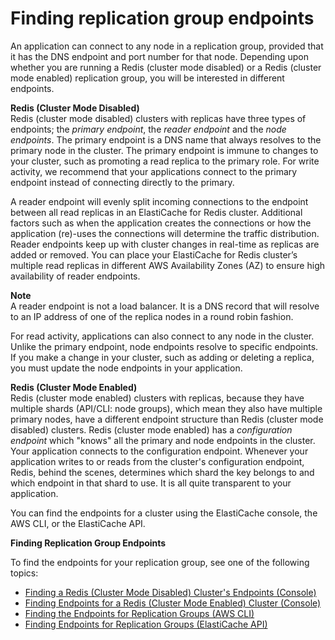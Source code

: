 # Finding replication group endpoints<a name="Replication.Endpoints"></a>

An application can connect to any node in a replication group, provided that it has the DNS endpoint and port number for that node\. Depending upon whether you are running a Redis \(cluster mode disabled\) or a Redis \(cluster mode enabled\) replication group, you will be interested in different endpoints\.

**Redis \(Cluster Mode Disabled\)**  
Redis \(cluster mode disabled\) clusters with replicas have three types of endpoints; the *primary endpoint*, the *reader endpoint* and the *node endpoints*\. The primary endpoint is a DNS name that always resolves to the primary node in the cluster\. The primary endpoint is immune to changes to your cluster, such as promoting a read replica to the primary role\. For write activity, we recommend that your applications connect to the primary endpoint instead of connecting directly to the primary\.

A reader endpoint will evenly split incoming connections to the endpoint between all read replicas in an ElastiCache for Redis cluster\. Additional factors such as when the application creates the connections or how the application \(re\)\-uses the connections will determine the traffic distribution\. Reader endpoints keep up with cluster changes in real\-time as replicas are added or removed\. You can place your ElastiCache for Redis cluster’s multiple read replicas in different AWS Availability Zones \(AZ\) to ensure high availability of reader endpoints\. 

**Note**  
A reader endpoint is not a load balancer\. It is a DNS record that will resolve to an IP address of one of the replica nodes in a round robin fashion\.

For read activity, applications can also connect to any node in the cluster\. Unlike the primary endpoint, node endpoints resolve to specific endpoints\. If you make a change in your cluster, such as adding or deleting a replica, you must update the node endpoints in your application\.

**Redis \(Cluster Mode Enabled\)**  
Redis \(cluster mode enabled\) clusters with replicas, because they have multiple shards \(API/CLI: node groups\), which mean they also have multiple primary nodes, have a different endpoint structure than Redis \(cluster mode disabled\) clusters\. Redis \(cluster mode enabled\) has a *configuration endpoint* which "knows" all the primary and node endpoints in the cluster\. Your application connects to the configuration endpoint\. Whenever your application writes to or reads from the cluster's configuration endpoint, Redis, behind the scenes, determines which shard the key belongs to and which endpoint in that shard to use\. It is all quite transparent to your application\.

You can find the endpoints for a cluster using the ElastiCache console, the AWS CLI, or the ElastiCache API\.

**Finding Replication Group Endpoints**

To find the endpoints for your replication group, see one of the following topics:
+ [Finding a Redis \(Cluster Mode Disabled\) Cluster's Endpoints \(Console\)](Endpoints.md#Endpoints.Find.Redis)
+ [Finding Endpoints for a Redis \(Cluster Mode Enabled\) Cluster \(Console\)](Endpoints.md#Endpoints.Find.RedisCluster)
+ [Finding the Endpoints for Replication Groups \(AWS CLI\)](Endpoints.md#Endpoints.Find.CLI.ReplGroups)
+ [Finding Endpoints for Replication Groups \(ElastiCache API\)](Endpoints.md#Endpoints.Find.API.ReplGroups)